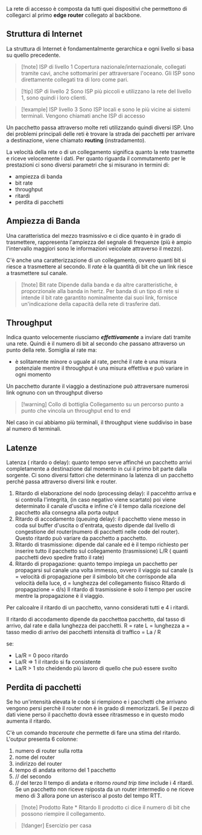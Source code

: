 La rete di accesso è composta da tutti quei dispositivi che permettono di collegarci al primo **edge router** collegato al backbone. 
## Struttura di Internet
La struttura di Internet è fondamentalmente gerarchica e ogni livello si basa su quello precedente.
>[!note] ISP di livello 1
Copertura nazionale/internazionale, collegati tramite cavi, anche sottomarini per attraversare l'oceano. Gli ISP sono direttamente  collegati tra di loro come pari.

>[!tip]  ISP di livello 2
Sono ISP più piccoli e utilizzano la rete del livello 1, sono quindi i loro clienti.

>[!example] ISP livello 3
>Sono ISP locali e sono le più vicine ai sistemi terminali.  Vengono chiamati anche ISP di accesso

Un pacchetto passa attraverso molte reti utilizzando quindi diversi ISP. Uno dei problemi principali delle reti è trovare la strada dei pacchetti per arrivare a destinazione, viene chiamato **routing** (instradamento).

La velocità della rete o di un collegamento significa quanto la rete trasmette e riceve velocemente i dati.
Per quanto riguarda il commutamento per le prestazioni ci sono diversi parametri che si misurano in termini di:
- ampiezza di banda
- bit rate
- throughput
- ritardi
- perdita di pacchetti
## Ampiezza di Banda
Una caratteristica del mezzo trasmissivo e ci dice quanto è in grado di trasmettere, rappresenta l'ampiezza del segnale di frequenze (più è ampio l'intervallo maggiori sono le informazioni veicolate attraverso il mezzo).

C'è anche una caratterizzazione di un collegamento, ovvero quanti bit si riesce a trasmettere al secondo. Il *rate* è la quantità di bit che un link riesce a trasmettere sul canale.
>[!note] Bit rate
>Dipende dalla banda e da altre caratteristiche, è proporzionale alla banda in hertz. Per banda di un tipo di rete si intende il bit rate garantito nominalmente dai suoi link, fornisce un'indicazione della capacità della rete di trasferire dati.

## Throughput
Indica quanto velocemente riusciamo ***effettivamente*** a inviare dati tramite una rete. Quindi è il numero di bit al secondo che passano attraverso un punto della rete.
Somiglia al rate ma:
- è solitamente minore o uguale al rate, perché il rate è una misura potenziale mentre il throughput è una misura effettiva e può variare in ogni momento

Un pacchetto durante il viaggio a destinazione può attraversare numerosi link ognuno con un throughput diverso
>[!warning] Collo di bottiglia
>Collegamento su un percorso punto a punto che vincola un throughput end to end

Nel caso in cui abbiamo più terminali, il throughput viene suddiviso in base al numero di terminali.

## Latenze
Latenza ( ritardo o delay): quanto tempo serve affinché un pacchetto arrivi completamente a destinazione dal momento in cui il primo bit parte dalla sorgente. Ci sono diversi fattori che determinano la latenza di un pacchetto perché passa attraverso diversi link e router.
1) Ritardo di elaborazione del nodo (processing delay): il paccehtto arriva e si controlla l'integrità, (in caso negativo viene scartato) poi viene determinato il canale d'uscita e infine c'è il tempo dalla ricezione del pacchetto alla consegna alla porta output
2) Ritardo di accodamento (queuing delay): il pacchetto viene messo in coda sul buffer d'uscita o d'entrata, questo dipende dal livello di congestione del router(numero di pacchetti nelle code del router). Questo ritardo può variare da pacchetto a pacchetto.
3) Ritardo di trasmissione: dipende dal canale ed è il tempo richiesto per inserire tutto il pacchetto sul collegamento (trasmissione) L/R ( quanti pacchetti devo spedire fratto il rate)
4) Ritardo di propagazione:  quanto tempo impiega un pacchetto per propagarsi sul canale una volta immesso, ovvero il viaggio sul canale (s = velocità di propagazione per il simbolo bit che corrisponde alla velocità della luce, d = lunghezza del collegamento fisisco Ritardo di propagazione = d/s)
Il ritardo di trasmissione è solo il tempo per uscire mentre la propagazione è il viaggio.

Per calcoalre il ritardo di un pacchetto, vanno considerati tutti e 4 i ritardi.

Il ritardo di accodamento dipende da pacchettoa pacchetto, dal tasso di arrivo, dal rate e dalla lunghezza dei pacchetti.
R = rate
L = lunghezza
a = tasso medio di arrivo dei pacchetti
intensità di traffico =  La / R

se:
- La/R = 0 poco ritardo
- La/R => 1 il ritardo si fa consistente
- La/R > 1 sto cheidendo più lavoro di quello che può essere svolto

## Perdita di pacchetti
Se ho un'intensità elevata le code si riempiono e i pacchetti che arrivano vengono persi perchè il router non è in grado di memorizzarli. Se il pezzo di dati viene perso il pacchetto dovrà essee ritrasmesso e in questo modo aumenta il ritardo.


C'è un comando *traceroute* che permette di fare una stima del ritardo.
L'outpur presenta 6 colonne:
1) numero di router sulla rotta
2) nome del router
3) indirizzo del router
4) tempo di andata eritorno del 1 pacchetto
5) // del secondo
6) // del terzo
Il tempo di andata e ritorno *round trip time* include i 4 ritardi. Se un pacchetto non riceve rsiposta da un router intermedio o ne riceve meno di 3 allora pone un asterisco al posto del tempo RTT.

>[!note] Prodotto Rate * Ritardo
>Il prodotto ci dice il numero di bit che possono riempire il collegamento.

>[!danger] Esercizio per casa



